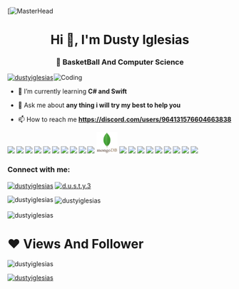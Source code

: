 [![MasterHead](https://cdn.discordapp.com/attachments/968416754617417758/991300214700904458/32DF9905-A79F-4F2A-96C1-27569E540B85.gif)
<h1 align="center">Hi 👋, I'm Dusty Iglesias</h1>
<h3 align="center">👀 BasketBall And Computer Science</h3>
<img align="right" alt="Coding" width="400" img src="https://cdn.discordapp.com/attachments/968416754617417758/991300214700904458/32DF9905-A79F-4F2A-96C1-27569E540B85.gif">



<p align="left"> <a href="https://github.com/ryo-ma/github-profile-trophy"><img src="https://github-profile-trophy.vercel.app/?username=dustyiglesias" alt="dustyiglesias" /></a> </p>



- 🌱 I’m currently learning **C# and Swift**

- 💬 Ask me about **any thing i will try my best to help you**

- 📫 How to reach me **https://discord.com/users/964131576604663838**
<p align="left"> 
     <img src="https://img.icons8.com/color/48/000000/java-coffee-cup-logo.png"/> </a>
    <img src="https://img.icons8.com/color/48/000000/react-native.png"/> </a>
     <img src="https://img.icons8.com/color/48/000000/spring-logo.png"/> </a> 
     <img src="https://img.icons8.com/color/48/000000/javascript.png"/> </a> 
     <img src="https://img.icons8.com/color/48/000000/html-5.png"/> </a> 
     <img src="https://img.icons8.com/color/48/000000/css3.png"/> </a> 
     <img src="https://img.icons8.com/color/48/000000/bootstrap.png"/> </a> 
     <img src="https://img.icons8.com/color/48/000000/python.png"/> </a> 
     <img src="https://img.icons8.com/color/48/000000/nodejs.png"/> </a> 
     <img src="https://img.icons8.com/fluent/50/000000/mysql-logo.png"/> </a>
     <img src="https://raw.githubusercontent.com/devicons/devicon/master/icons/mongodb/mongodb-original-wordmark.svg" alt="mongodb" width="48" height="48"/> </a> 
    <img src="https://img.icons8.com/color/48/000000/nodejs.png"/>
    <img src="https://img.icons8.com/color/48/000000/c-plus-plus-logo.png"/>
    <img src="https://img.icons8.com/fluency/48/000000/swift.png"/>
    <img src="https://img.icons8.com/color/48/000000/python--v1.png"/>
    <img src="https://img.icons8.com/color/48/000000/c-sharp-logo-2.png"/>
    <img src="https://img.icons8.com/color/48/000000/adobe-illustrator--v1.png"/>
    <img src="https://img.icons8.com/color/48/000000/adobe-photoshop--v1.png"/>
    <img src="https://img.icons8.com/color/48/000000/adobe-premiere-pro--v1.png"/>
    <img src="https://img.icons8.com/color/48/000000/adobe-xd--v1.png"/>
</p>

<h3 align="left">Connect with me:</h3>
<p align="left">
<a href="https://twitter.com/dustyiglesias" target="bl<ank"><img align="center" src="https://raw.githubusercontent.com/rahuldkjain/github-profile-readme-generator/master/src/images/icons/Social/twitter.svg" alt="dustyiglesias" height="30" width="40" /></a>
<a href="https://instagram.com/d.u.s.t.y.3" target="blank"><img align="center" src="https://raw.githubusercontent.com/rahuldkjain/github-profile-readme-generator/master/src/images/icons/Social/instagram.svg" alt="d.u.s.t.y.3" height="30" width="40" /></a>
</p>

<p><img align="left" src="https://github-readme-stats.vercel.app/api/top-langs?username=dustyiglesias&show_icons=true&locale=en&layout=compact" alt="dustyiglesias" /></p>

<p>&nbsp;<img align="center" src="https://github-readme-stats.vercel.app/api?username=dustyiglesias&show_icons=true&locale=en" alt="dustyiglesias" /></p>

<p><img align="center" src="https://github-readme-streak-stats.herokuapp.com/?user=dustyiglesias&" alt="dustyiglesias" /></p>

# ❤ Views And Follower
<p align="left"> <img src="https://komarev.com/ghpvc/?username=dustyiglesias&label=Profile%20views&color=0e75b6&style=flat" alt="dustyiglesias" /> </p>
<p align="left"> <a href="https://twitter.com/dustyiglesias" target="blank"><img src="https://img.shields.io/twitter/follow/dustyiglesias?logo=twitter&style=for-the-badge" alt="dustyiglesias" /></a> </p>
